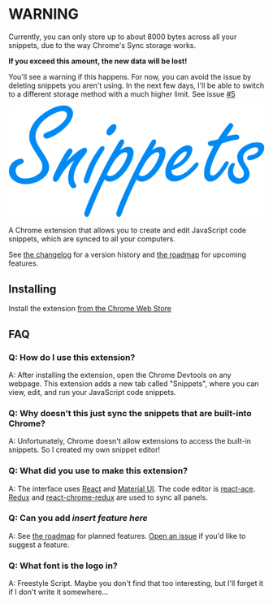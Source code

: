 # WARNING

Currently, you can only store up to about 8000 bytes across all your snippets, due to the way Chrome's Sync storage works.

**If you exceed this amount, the new data will be lost!**

You'll see a warning if this happens. For now, you can avoid the issue by deleting snippets you aren't using. In the next few days, I'll be able to switch to a different storage method with a much higher limit. See issue [#5](https://github.com/SidneyNemzer/snippets/issues/5)

![Snippets](images/logo-transparent.png)

A Chrome extension that allows you to create and edit JavaScript code snippets, which are synced to all your computers.

See [the changelog](CHANGELOG.md) for a version history and [the roadmap](roadmap.md) for upcoming features.

## Installing

Install the extension [from the Chrome Web Store](https://chrome.google.com/webstore/detail/snippets/fakjeijchchmicjllnabpdkclfkpbiag)

## FAQ

### Q: How do I use this extension?

A: After installing the extension, open the Chrome Devtools on any webpage. This extension adds a new tab called "Snippets", where you can view, edit, and run your JavaScript code snippets.

### Q: Why doesn't this just sync the snippets that are built-into Chrome?

A: Unfortunately, Chrome doesn't allow extensions to access the built-in snippets. So I created my own snippet editor!

### Q: What did you use to make this extension?

A: The interface uses [React](https://facebook.github.io/react/) and [Material UI](http://www.material-ui.com/#/). The code editor is [react-ace](https://github.com/securingsincity/react-ace). [Redux](http://redux.js.org/) and [react-chrome-redux](https://github.com/tshaddix/react-chrome-redux) are used to sync all panels.

### Q: Can you add *insert feature here*

A: See [the roadmap](roadmap.md) for planned features. [Open an issue](https://github.com/SidneyNemzer/snippets/issues) if you'd like to suggest a feature.

### Q: What font is the logo in?

A: Freestyle Script. Maybe you don't find that too interesting, but I'll forget it if I don't write it somewhere...
